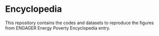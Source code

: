 # Encyclopedia
This repository contains the codes and datasets to reproduce the figures from ENGAGER Energy Poverty Encyclopedia entry.
